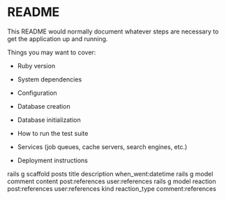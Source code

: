 # README

This README would normally document whatever steps are necessary to get the
application up and running.

Things you may want to cover:

* Ruby version

* System dependencies

* Configuration

* Database creation

* Database initialization

* How to run the test suite

* Services (job queues, cache servers, search engines, etc.)

* Deployment instructions

rails g scaffold posts title description when_went:datetime
rails g model comment content post:references user:references
rails g model reaction post:references user:references kind reaction_type comment:references
